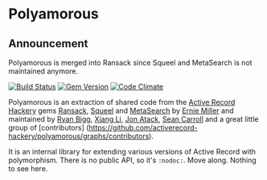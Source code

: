 # Polyamorous

## Announcement

Polyamorous is merged into Ransack since Squeel and MetaSearch is not maintained anymore. 


[![Build Status](https://travis-ci.org/activerecord-hackery/polyamorous.svg?branch=master)](https://travis-ci.org/activerecord-hackery/polyamorous)
[![Gem Version](https://badge.fury.io/rb/polyamorous.svg)](https://badge.fury.io/rb/polyamorous)
[![Code Climate](https://codeclimate.com/github/activerecord-hackery/polyamorous/badges/gpa.svg)](https://codeclimate.com/github/activerecord-hackery/polyamorous)

Polyamorous is an extraction of shared code from the
[Active Record Hackery](https://github.com/activerecord-hackery) gems
[Ransack](https://github.com/activerecord-hackery/ransack),
[Squeel](https://github.com/activerecord-hackery/squeel) and
[MetaSearch](https://github.com/activerecord-hackery/meta_search) by
[Ernie Miller](http://twitter.com/erniemiller) and maintained by
[Ryan Bigg](http://twitter.com/ryanbigg),
[Xiang Li](http://bigxiang.github.io),
[Jon Atack](http://twitter.com/jonatack),
[Sean Carroll](https://github.com/seanfcarroll) and a great little group of
[contributors]
(https://github.com/activerecord-hackery/polyamorous/graphs/contributors).

It is an internal library for extending various versions of Active Record with
polymorphism. There is no public API, so it's `:nodoc:`. Move along. Nothing to
see here.
